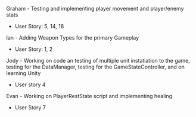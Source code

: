 
Graham - Testing and implementing player movement and player/enemy stats
  - User Story: 5, 14, 18

Ian - Adding Weapon Types for the primary Gameplay 
  - User Story: 1, 2

Jody - Working on code an testing of multiple unit instatiation to the game, testing for the DataManager, testing for the GameStateController, and on learning Unity
  - User story 4

Evan - Working on PlayerRestState script and implementing healing
  - User Story 7
